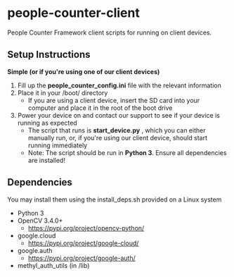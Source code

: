 # people-counter-client

People Counter Framework client scripts for running on client devices.



## Setup Instructions

**Simple (or if you're using one of our client devices)**

1. Fill up the **people_counter_config.ini** file with the relevant information
2. Place it in your /boot/ directory
   - If you are using a client device, insert the SD card into your computer and place it in the root of the boot drive
3. Power your device on and contact our support to see if your device is running as expected
   - The script that runs is **start_device.py** , which you can either manually run, or, if you're using our client device, should start running immediately
   - Note: The script should be run in **Python 3**. Ensure all dependencies are installed!



## Dependencies

You may install them using the install_deps.sh provided on a Linux system

- Python 3
- OpenCV 3.4.0+
  - https://pypi.org/project/opencv-python/
- google.cloud
  - https://pypi.org/project/google-cloud/
- google.auth
  - https://pypi.org/project/google-auth/
- methyl_auth_utils (in /lib)